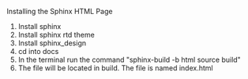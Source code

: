 Installing the Sphinx HTML Page

1. Install sphinx
2. Install sphinx rtd theme
3. Install sphinx_design
4. cd into docs
5. In the terminal run the command "sphinx-build -b html source build"
6. The file will be located in build. The file is named index.html

 
